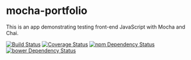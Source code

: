 # mocha-portfolio
This is an app demonstrating testing front-end JavaScript with Mocha and Chai.


[![Build Status](https://travis-ci.org/erlandsona/mocha-portfolio.svg?branch=master)](https://travis-ci.org/erlandsona/mocha-portfolio)
[![Coverage Status](https://coveralls.io/repos/erlandsona/mocha-portfolio/badge.svg)](https://coveralls.io/r/erlandsona/mocha-portfolio)
[![npm Dependency Status](https://www.versioneye.com/user/projects/54d8df60c1bbbda013000019/badge.svg?style=flat)](https://www.versioneye.com/user/projects/54d8df60c1bbbda013000019)
[![bower Dependency Status](https://www.versioneye.com/user/projects/54d8df73c1bbbd5f820000d5/badge.svg?style=flat)](https://www.versioneye.com/user/projects/54d8df73c1bbbd5f820000d5)
